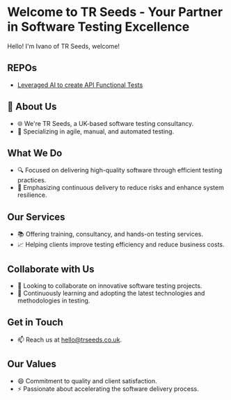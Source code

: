 # Welcome to TR Seeds - Your Partner in Software Testing Excellence

Hello! I'm Ivano of TR Seeds, welcome!

## REPOs
- [Leveraged AI to create API Functional Tests](https://github.com/im-trs/ai-in-api-functional-testing)


## 👋 About Us
- 🌐 We're TR Seeds, a UK-based software testing consultancy.
- 💼 Specializing in agile, manual, and automated testing.
  
## What We Do
- 🔍 Focused on delivering high-quality software through efficient testing practices.
- 🚀 Emphasizing continuous delivery to reduce risks and enhance system resilience.

## Our Services
- 📚 Offering training, consultancy, and hands-on testing services.
- 📈 Helping clients improve testing efficiency and reduce business costs.

## Collaborate with Us
- 💞️ Looking to collaborate on innovative software testing projects.
- 🌱 Continuously learning and adopting the latest technologies and methodologies in testing.

## Get in Touch
- 📫 Reach us at [hello@trseeds.co.uk](mailto:hello@trseeds.co.uk).

## Our Values
- 😄 Commitment to quality and client satisfaction.
- ⚡ Passionate about accelerating the software delivery process.

<!---
This is the GitHub profile of TR Seeds, where technology meets quality in software testing.
--->
